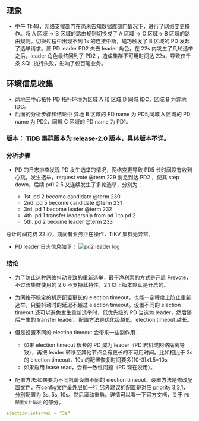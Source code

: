 ## 现象

- 中午 11:48，网络支撑部门在尚未告知数据库部门情况下，进行了网络变更操作。将 A 区域 -> B 区域的路由规则切换成了 A 区域 -> C 区域-> B 区域的路由规则。切换过程中出现不到 1s 的连接中断，碰巧触发了 B 区域的 PD 发起了选举请求。原 PD leader PD2 失去 leader 角色，在 22s 内发生了几轮选举之后，leader 角色最终回到了 PD2 ，造成集群不可用时间达 22s，导致仅千条 SQL 执行失败，影响了仅百笔业务。

## 环境信息收集

- 两地三中心拓扑 PD 拓扑环境为区域 A 和 区域 D 同城 IDC，区域 B 为异地 IDC。
- 后面的分析步骤和结论中 异地 B 区域的 PD name 为 PD5,同城 A 区域的 PD name 为 PD2，同城 C 区域的 PD name 为 PD1。

### 版本： TiDB 集群版本为 release-2.0 版本，具体版本不详。

### 分析步骤

- PD 的日志排查发现 PD 发生选举的情况，网络变更导致 PD5 长时间没有收到心跳，发生选举，request vote @term 229 消息到达 PD2 ，使其 step down，后续 pd1 2 5 又连续发生了多轮选举，分别为：

  - 1st. pd 2 become candidate @term 230
  - 2nd. pd 5 become candidate @term 231
  - 3rd. pd 1 become leader @term 232
  - 4th. pd 1 transfer leadership from pd 1 to pd 2
  - 5th. pd 2 become leader @term 233

总计时间花费 22 秒，期间有业务正在操作，TiKV 集群无异常。

- PD leader 日志信息如下：
![pd2 leader log](./resources/case177-1.png)

### 结论

- 为了防止这种网络抖动导致的重新选举，最干净利索的方式是开启 Prevote，不过该集群使用的 2.0 不支持此特性，2.1 以上版本默认是开启的。

- 为网络不稳定的机房配置更长的 election timeout，也能一定程度上防止重新选举，只要抖动时的延迟不超过 election timeout。设置不同的 election timeout 还可以避免发生重新选举时，低优先级的 PD 当选为 leader，然后随后产生的 transfer leader。配置方法是优化级越低，election timeout 越长。

- 但是设置不同的 election timeout 会带来一些副作用：
  - 如果 election timeout 很长的 PD 成为 leader（PD 宕机或网络隔离导致），再把 leader 转移至其他节点会有更长的不可用时间。比如相比于 3s 的 election timeout，10s 的配置恢复时间要多(10-3)x1.5=10s
  - 如果启用 lease read，会有一致性问题（PD 现在没用）。

- 配置方法:如果要为不同机房设置不同的 election timeout，设置方法是修改[配置文件](https://pingcap.com/docs-cn/stable/reference/configuration/pd-server/configuration-file/)，在config文件最外层加一行,另外建议的配置是对应 [priority](https://pingcap.com/docs-cn/stable/reference/tools/pd-control/) 3,2,1，分别配置为 3s, 5s, 10s。然后滚动重启。详情可以看一下官方文档，关于 `PD 配置文件描述` 的部分。

```yaml
election-interval = "3s"
```
